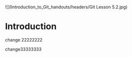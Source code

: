 ![](Introduction_to_Git_handouts/headers/Git Lesson 5.2.jpg)

# Introduction

change 22222222

change33333333
